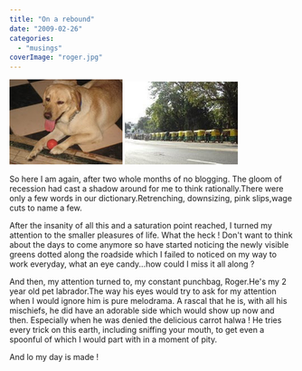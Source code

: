```yaml
---
title: "On a rebound"
date: "2009-02-26"
categories: 
  - "musings"
coverImage: "roger.jpg"
---
```


[![](images/roger.jpg)](http://4.bp.blogspot.com/_uLWkYGRi3to/S43ktlQCblI/AAAAAAAAADo/RtUto6houVo/s1600-h/roger.jpg) ![](images/niz.jpg)

So here I am again, after two whole months of no blogging. The gloom of recession had cast a shadow around for me to think rationally.There were only a few words in our dictionary.Retrenching, downsizing, pink slips,wage cuts to name a few.

After the insanity of all this and a saturation point reached, I turned my attention to the smaller pleasures of life. What the heck ! Don't want to think about the days to come anymore so have started noticing the newly visible greens dotted along the roadside which I failed to noticed on my way to work everyday, what an eye candy...how could I miss it all along ?

And then, my attention turned to, my constant punchbag, Roger.He's my 2 year old pet labrador.The way his eyes would try to ask for my attention when I would ignore him is pure melodrama. A rascal that he is, with all his mischiefs, he did have an adorable side which would show up now and then. Especially when he was denied the delicious carrot halwa ! He tries every trick on this earth, including sniffing your mouth, to get even a spoonful of which I would part with in a moment of pity.

And lo my day is made !
